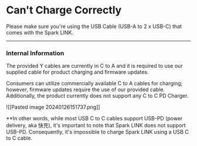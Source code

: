 # Can't Charge Correctly

Please make sure you're using the USB Cable (USB-A to 2 x USB-C) that comes with the Spark LINK.




---

### **Internal Information** 

The provided Y cables are currently in C to A and it is required to use our supplied cable for product charging and firmware updates. 

Consumers can utilize commercially available C to A cables for charging; however, firmware updates require the use of our provided cable. Additionally, the product currently does not support any C to C PD Charger.

![[Pasted image 20240126151737.png]]

**In other words, while most USB C to C cables support USB-PD (power delivery, aka 快充), it's important to note that Spark LINK does not support USB-PD. 
Consequently, it's impossible to charge Spark LINK using a USB C to C cable.

